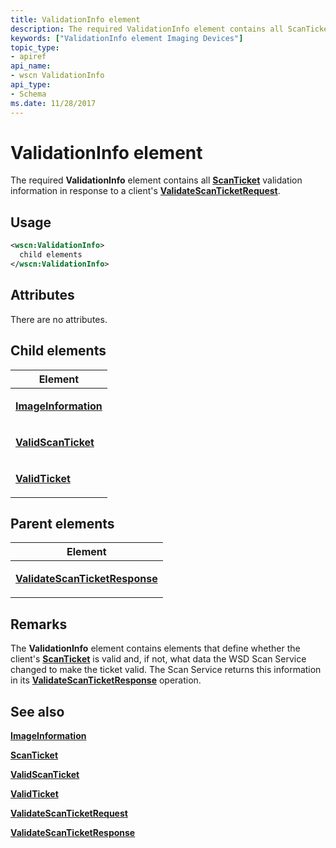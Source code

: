 ```yaml
---
title: ValidationInfo element
description: The required ValidationInfo element contains all ScanTicket validation information in response to a client's ValidateScanTicketRequest.
keywords: ["ValidationInfo element Imaging Devices"]
topic_type:
- apiref
api_name:
- wscn ValidationInfo
api_type:
- Schema
ms.date: 11/28/2017
---
```


# ValidationInfo element


The required **ValidationInfo** element contains all [**ScanTicket**](scanticket.md) validation information in response to a client's [**ValidateScanTicketRequest**](validatescanticketrequest.md).

## Usage

```xml
<wscn:ValidationInfo>
  child elements
</wscn:ValidationInfo>
```

## Attributes

There are no attributes.

## Child elements


<table>
<colgroup>
<col width="100%" />
</colgroup>
<thead>
<tr class="header">
<th>Element</th>
</tr>
</thead>
<tbody>
<tr class="odd">
<td><p><a href="imageinformation.md" data-raw-source="[&lt;strong&gt;ImageInformation&lt;/strong&gt;](imageinformation.md)"><strong>ImageInformation</strong></a></p></td>
</tr>
<tr class="even">
<td><p><a href="validscanticket.md" data-raw-source="[&lt;strong&gt;ValidScanTicket&lt;/strong&gt;](validscanticket.md)"><strong>ValidScanTicket</strong></a></p></td>
</tr>
<tr class="odd">
<td><p><a href="validticket.md" data-raw-source="[&lt;strong&gt;ValidTicket&lt;/strong&gt;](validticket.md)"><strong>ValidTicket</strong></a></p></td>
</tr>
</tbody>
</table>

## Parent elements


<table>
<colgroup>
<col width="100%" />
</colgroup>
<thead>
<tr class="header">
<th>Element</th>
</tr>
</thead>
<tbody>
<tr class="odd">
<td><p><a href="validatescanticketresponse.md" data-raw-source="[&lt;strong&gt;ValidateScanTicketResponse&lt;/strong&gt;](validatescanticketresponse.md)"><strong>ValidateScanTicketResponse</strong></a></p></td>
</tr>
</tbody>
</table>

## Remarks

The **ValidationInfo** element contains elements that define whether the client's [**ScanTicket**](scanticket.md) is valid and, if not, what data the WSD Scan Service changed to make the ticket valid. The Scan Service returns this information in its [**ValidateScanTicketResponse**](validatescanticketresponse.md) operation.

## See also


[**ImageInformation**](imageinformation.md)

[**ScanTicket**](scanticket.md)

[**ValidScanTicket**](validscanticket.md)

[**ValidTicket**](validticket.md)

[**ValidateScanTicketRequest**](validatescanticketrequest.md)

[**ValidateScanTicketResponse**](validatescanticketresponse.md)

 

 






